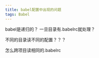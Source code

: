 ```yaml
---
title: babel配置中出现的问题
tags: Babel
---
```


babel是递归的？
一旦目录有.babelrc就处理？

不同的目录读不同的配置？？？

怎么跨项目读相同的.babelrc